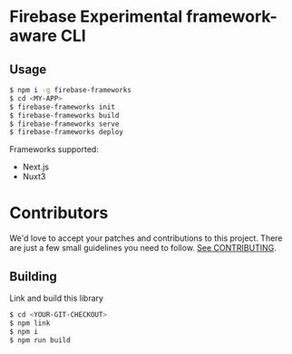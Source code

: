 # Firebase Experimental framework-aware CLI

## Usage

```bash
$ npm i -g firebase-frameworks
$ cd <MY-APP>
$ firebase-frameworks init
$ firebase-frameworks build
$ firebase-frameworks serve
$ firebase-frameworks deploy
```

Frameworks supported:

* Next.js
* Nuxt3

# Contributors

We'd love to accept your patches and contributions to this project. There are
just a few small guidelines you need to follow. [See CONTRIBUTING](./CONTRIBUTING.md).

## Building

Link and build this library

```bash
$ cd <YOUR-GIT-CHECKOUT>
$ npm link
$ npm i
$ npm run build
```